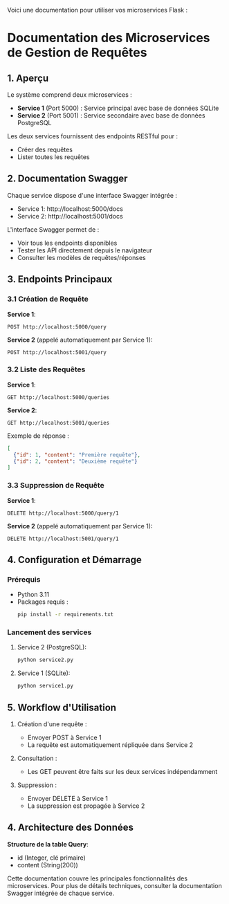 Voici une documentation pour utiliser vos microservices Flask :

# Documentation des Microservices de Gestion de Requêtes

## 1. Aperçu
Le système comprend deux microservices :
- **Service 1** (Port 5000) : Service principal avec base de données SQLite
- **Service 2** (Port 5001) : Service secondaire avec base de données PostgreSQL

Les deux services fournissent des endpoints RESTful pour :
- Créer des requêtes
- Lister toutes les requêtes

## 2. Documentation Swagger
Chaque service dispose d'une interface Swagger intégrée :
- Service 1: http://localhost:5000/docs
- Service 2: http://localhost:5001/docs

L'interface Swagger permet de :
- Voir tous les endpoints disponibles
- Tester les API directement depuis le navigateur
- Consulter les modèles de requêtes/réponses

## 3. Endpoints Principaux

### 3.1 Création de Requête
**Service 1**:
```
POST http://localhost:5000/query
```
**Service 2** (appelé automatiquement par Service 1):
```
POST http://localhost:5001/query
```

### 3.2 Liste des Requêtes
**Service 1**:
```
GET http://localhost:5000/queries
```

**Service 2**:
```
GET http://localhost:5001/queries
```

Exemple de réponse :
```json
[
  {"id": 1, "content": "Première requête"},
  {"id": 2, "content": "Deuxième requête"}
]
```

### 3.3 Suppression de Requête
**Service 1**:
```
DELETE http://localhost:5000/query/1
```

**Service 2** (appelé automatiquement par Service 1):
```
DELETE http://localhost:5001/query/1
```

## 4. Configuration et Démarrage

### Prérequis
- Python 3.11
- Packages requis :
  ```bash
  pip install -r requirements.txt
  ```

### Lancement des services
1. Service 2 (PostgreSQL):
   ```bash
   python service2.py
   ```

2. Service 1 (SQLite):
   ```bash
   python service1.py
   ```

## 5. Workflow d'Utilisation

1. Création d'une requête :
   - Envoyer POST à Service 1
   - La requête est automatiquement répliquée dans Service 2

2. Consultation :
   - Les GET peuvent être faits sur les deux services indépendamment

3. Suppression :
   - Envoyer DELETE à Service 1
   - La suppression est propagée à Service 2


## 4. Architecture des Données
**Structure de la table Query**:
- id (Integer, clé primaire)
- content (String(200))

Cette documentation couvre les principales fonctionnalités des microservices. Pour plus de détails techniques, consulter la documentation Swagger intégrée de chaque service.
